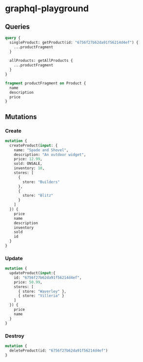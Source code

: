 # graphql-playground

## Queries

```graphql
query {
  singleProduct: getProduct(id: "6756f27b62da91f56214d4ef") {
    ...productFragment
  }
  
  allProducts: getAllProducts {
    ...productFragment
  }
}

fragment productFragment on Product {
  name
  description
  price
}
```

## Mutations

### Create

```graphql
mutation {
  createProduct(input: {
    name: "Spade and Shovel",
    description: "An outdoor widget",
    price: 12.99,
    sold: ONSALE,
    inventory: 10,
    stores: [
      {
        store: "Builders"
      },
      {
        store: "Blitz"
      }
    ]
  }) {
    price
    name
    description
    inventory
    sold
    id
  }
}
```

### Update

```graphql
mutation {
  updateProduct(input:{
    id: "6756f27b62da91f56214d4ef",
    price: 50.99,
    stores: [
      { store: "Waverley" },
      { store: "Villeria" }
    ]
  }) {
    price
    name
  }
}
```

### Destroy

```graphql
mutation {
  deleteProduct(id: "6756f27b62da91f56214d4ef")
}
```
